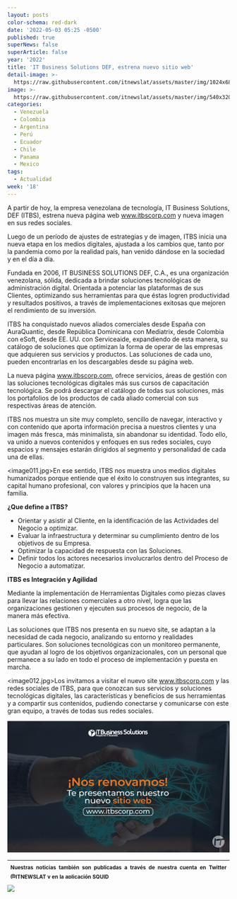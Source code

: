 ```yaml
---
layout: posts
color-schema: red-dark
date: '2022-05-03 05:25 -0500'
published: true
superNews: false
superArticle: false
year: '2022'
title: 'IT Business Solutions DEF, estrena nuevo sitio web'
detail-image: >-
  https://raw.githubusercontent.com/itnewslat/assets/master/img/1024x680/renovacion-ITBusiness-g.jpg
image: >-
  https://raw.githubusercontent.com/itnewslat/assets/master/img/540x320/renovacion-ITBusiness-p.jpg
categories:
  - Venezuela
  - Colombia
  - Argentina
  - Perú
  - Ecuador
  - Chile
  - Panama
  - Mexico
tags:
  - Actualidad
week: '18'
---
```

A partir de hoy, la empresa venezolana de tecnología, IT Business Solutions, DEF (ITBS), estrena nueva página web www.itbscorp.com y nueva imagen en sus redes sociales.
 
Luego de un período de ajustes de estrategias y de imagen, ITBS inicia una nueva etapa en los medios digitales, ajustada a los cambios que, tanto por la pandemia como por la realidad país, han venido dándose en la sociedad y en el día a día.
 
Fundada en 2006, IT BUSINESS SOLUTIONS DEF, C.A., es una organización venezolana, sólida, dedicada a brindar soluciones tecnológicas de administración digital. Orientada a potenciar las plataformas de sus Clientes, optimizando sus herramientas para que éstas logren productividad y resultados positivos, a través de implementaciones exitosas que mejoren el rendimiento de su inversión.
 
ITBS ha conquistado nuevos aliados comerciales desde España con AuraQuantic, desde República Dominicana con Mediatrix, desde Colombia con eSoft, desde EE. UU. con Serviceaide, expandiendo de esta manera, su catálogo de soluciones que optimizan la forma de operar de las empresas que adquieren sus servicios y productos. Las soluciones de cada uno, pueden encontrarlas en los descargables desde su página web.
 

La nueva página www.itbscorp.com, ofrece servicios, áreas de gestión con las soluciones tecnológicas digitales más sus cursos de capacitación tecnológica. Se podrá descargar el catálogo de todas sus soluciones, más los portafolios de los productos de cada aliado comercial con sus respectivas áreas de atención.
 
ITBS nos muestra un site muy completo, sencillo de navegar, interactivo y con contenido que aporta información precisa a nuestros clientes y una imagen más fresca, más minimalista, sin abandonar su identidad. Todo ello, va unido a nuevos contenidos y enfoques en sus redes sociales, cuyo espacios y mensajes estarán dirigidos al segmento y personalidad de cada una de ellas.
 
<image011.jpg>En ese sentido, ITBS nos muestra unos medios digitales humanizados porque entiende que el éxito lo construyen sus integrantes, su capital humano profesional, con valores y principios que la hacen una familia.
 
 
**¿Que define a ITBS?**

- Orientar y asistir al Cliente, en la identificación de las Actividades del Negocio a optimizar.
- Evaluar la infraestructura y determinar su cumplimiento dentro de los objetivos de su Empresa.
- Optimizar la capacidad de respuesta con las Soluciones.
- Definir todos los actores necesarios involucrarlos dentro del Proceso de Negocio a automatizar.
 
**ITBS es Integración y Agilidad**

Mediante la implementación de Herramientas Digitales como piezas claves para llevar las relaciones comerciales a otro nivel, logra que las organizaciones gestionen y ejecuten sus procesos de negocio, de la manera más efectiva.
 
Las soluciones que ITBS nos presenta en su nuevo site, se adaptan a la necesidad de cada negocio, analizando su entorno y realidades particulares. Son soluciones tecnológicas con un monitoreo permanente, que ayudan al logro de los objetivos organizacionales, con un personal que permanece a su lado en todo el proceso de implementación y puesta en marcha.
 
<image012.jpg>Los invitamos a visitar el nuevo site www.itbscorp.com  y las redes sociales de ITBS, para que conozcan sus servicios y soluciones tecnológicas digitales, las características y beneficios de sus herramientas y a compartir sus contenidos, pudiendo conectarse y comunicarse con este gran equipo, a través de todas sus redes sociales.
 
![](https://raw.githubusercontent.com/itnewslat/assets/master/img/540x320/renovacion-ITBusiness-p.jpg)
 
 <table style="height: 42px;" width="569">
<tbody>
<tr>
<td style="text-align: justify;"><sub><strong>Nuestras noticias también son publicadas a través de nuestra cuenta en Twitter <a href="https://twitter.com/itnewslat?lang=es">@ITNEWSLAT</a> y en la aplicación <a href="https://squidapp.co/en/">SQUID</a></strong></sub></td>
</tr>
</tbody>
</table>

<img src="https://tracker.metricool.com/c3po.jpg?hash=56f88a41e39ab42c063cc51676587a04"/>
